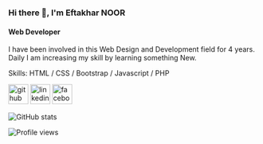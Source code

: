 ### Hi there 👋, I'm Eftakhar NOOR
#### Web Developer
I have been involved in this Web Design and Development field for
4 years. Daily I am increasing my skill by learning something New.

Skills: HTML / CSS / Bootstrap / Javascript / PHP



[<img src='https://cdn.jsdelivr.net/npm/simple-icons@3.0.1/icons/github.svg' alt='github' height='40'>](https://github.com/Eftakharalamnoor)  [<img src='https://cdn.jsdelivr.net/npm/simple-icons@3.0.1/icons/linkedin.svg' alt='linkedin' height='40'>](https://www.linkedin.com/in/eftakhar-noor/)  [<img src='https://cdn.jsdelivr.net/npm/simple-icons@3.0.1/icons/facebook.svg' alt='facebook' height='40'>](https://www.facebook.com/EfTaKHaR.N)  

![GitHub stats](https://github-readme-stats.vercel.app/api?username=Eftakharalamnoor&show_icons=true)  

![Profile views](https://gpvc.arturio.dev/Eftakharalamnoor)  
